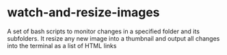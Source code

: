# watch-and-resize-images
A set of bash scripts to monitor changes in a specified folder and its subfolders.
It resize any new image into a thumbnail and output all changes into the terminal
as a list of HTML links
